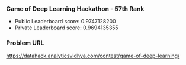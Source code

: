 ###  Game of Deep Learning Hackathon - 57th Rank

- Public Leaderboard score: 0.9747128200
- Private Leaderboard score: 0.9694135355

### Problem URL

https://datahack.analyticsvidhya.com/contest/game-of-deep-learning/
